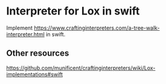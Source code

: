 # Interpreter for Lox in swift

Implement https://www.craftinginterpreters.com/a-tree-walk-interpreter.html in swift.

## Other resources

https://github.com/munificent/craftinginterpreters/wiki/Lox-implementations#swift
